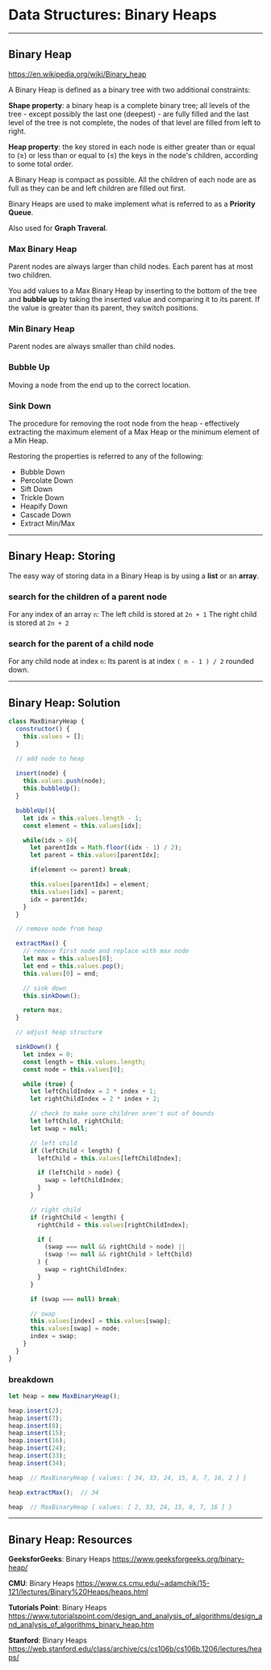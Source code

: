 # Data Structures: Binary Heaps

---

## Binary Heap

<https://en.wikipedia.org/wiki/Binary_heap>

A Binary Heap is defined as a binary tree with two additional constraints:

**Shape property**: a binary heap is a complete binary tree; all levels of the tree - except possibly the last one (deepest) - are fully filled and the last level of the tree is not complete, the nodes of that level are filled from left to right.

**Heap property**: the key stored in each node is either greater than or equal to (≥) or less than or equal to (≤) the keys in the node's children, according to some total order.

A Binary Heap is compact as possible. All the children of each node are as full as they can be and left children are filled out first.

Binary Heaps are used to make implement what is referred to as a **Priority Queue**.

Also used for **Graph Traveral**.

### Max Binary Heap

Parent nodes are always larger than child nodes. Each parent has at most two children.

You add values to a Max Binary Heap by inserting to the bottom of the tree and **bubble up** by taking the inserted value and comparing it to its parent. If the value is greater than its parent, they switch positions.

### Min Binary Heap

Parent nodes are always smaller than child nodes.

### Bubble Up

Moving a node from the end up to the correct location.

### Sink Down

The procedure for removing the root node from the heap - effectively extracting the maximum element of a Max Heap or the minimum element of a Min Heap.

Restoring the properties is referred to any of the following:

* Bubble Down
* Percolate Down
* Sift Down
* Trickle Down
* Heapify Down
* Cascade Down
* Extract Min/Max

---

## Binary Heap: Storing

The easy way of storing data in a Binary Heap is by using a **list** or an **array**.

### search for the children of a parent node

For any index of an array `n`:
The left child is stored at `2n + 1`
The right child is stored at `2n + 2`

### search for the parent of a child node

For any child node at index `n`:
Its parent is at index `( n - 1 ) / 2` rounded down.

---

## Binary Heap: Solution

```js
class MaxBinaryHeap {
  constructor() {
    this.values = [];
  }

  // add node to heap
  
  insert(node) {
    this.values.push(node);
    this.bubbleUp();
  }

  bubbleUp(){
    let idx = this.values.length - 1;
    const element = this.values[idx];

    while(idx > 0){
      let parentIdx = Math.floor((idx - 1) / 2);
      let parent = this.values[parentIdx];

      if(element <= parent) break;

      this.values[parentIdx] = element;
      this.values[idx] = parent;
      idx = parentIdx;
    }
  }

  // remove node from heap

  extractMax() {
    // remove first node and replace with max node
    let max = this.values[0];
    let end = this.values.pop();
    this.values[0] = end;

    // sink down
    this.sinkDown();

    return max;
  }

  // adjust heap structure

  sinkDown() {
    let index = 0;
    const length = this.values.length;
    const node = this.values[0];

    while (true) {
      let leftChildIndex = 2 * index + 1;
      let rightChildIndex = 2 * index + 2;

      // check to make sure children aren't out of bounds
      let leftChild, rightChild;
      let swap = null;

      // left child
      if (leftChild < length) {
        leftChild = this.values[leftChildIndex];

        if (leftChild > node) {
          swap = leftChildIndex;
        }
      }

      // right child
      if (rightChild < length) {
        rightChild = this.values[rightChildIndex];

        if (
          (swap === null && rightChild > node) ||
          (swap !== null && rightChild > leftChild)
        ) {
          swap = rightChildIndex;
        }
      }

      if (swap === null) break;

      // swap
      this.values[index] = this.values[swap];
      this.values[swap] = node;
      index = swap;
    }
  }
}
```

### breakdown

```js
let heap = new MaxBinaryHeap();

heap.insert(2);
heap.insert(7);
heap.insert(8);
heap.insert(15);
heap.insert(16);
heap.insert(24);
heap.insert(33);
heap.insert(34);

heap  // MaxBinaryHeap { values: [ 34, 33, 24, 15, 8, 7, 16, 2 ] }

heap.extractMax();  // 34

heap  // MaxBinaryHeap { values: [ 2, 33, 24, 15, 8, 7, 16 ] }
```

---

## Binary Heap: Resources

**GeeksforGeeks**: Binary Heaps
<https://www.geeksforgeeks.org/binary-heap/>

**CMU**: Binary Heaps
<https://www.cs.cmu.edu/~adamchik/15-121/lectures/Binary%20Heaps/heaps.html>

**Tutorials Point**: Binary Heaps
<https://www.tutorialspoint.com/design_and_analysis_of_algorithms/design_and_analysis_of_algorithms_binary_heap.htm>

**Stanford**: Binary Heaps
<https://web.stanford.edu/class/archive/cs/cs106b/cs106b.1206/lectures/heaps/>
